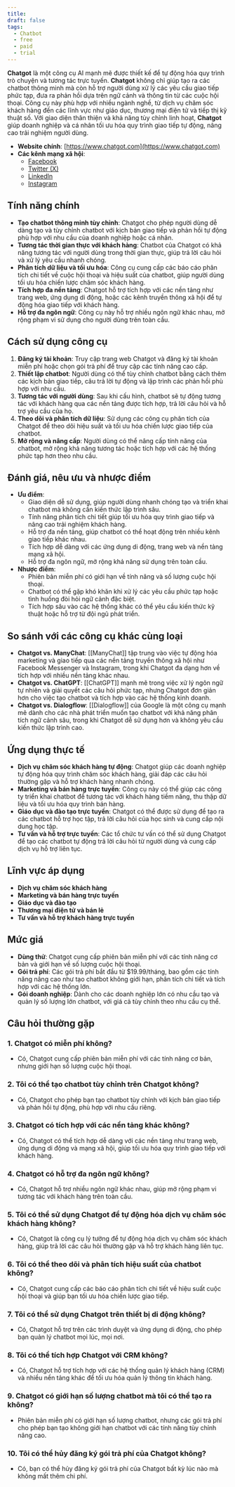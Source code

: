 ```yaml
---
title: 
draft: false
tags:
  - Chatbot
  - free
  - paid
  - trial
---
```

**Chatgot** là một công cụ AI mạnh mẽ được thiết kế để tự động hóa quy trình trò chuyện và tương tác trực tuyến. **Chatgot** không chỉ giúp tạo ra các chatbot thông minh mà còn hỗ trợ người dùng xử lý các yêu cầu giao tiếp phức tạp, đưa ra phản hồi dựa trên ngữ cảnh và thông tin từ các cuộc hội thoại. Công cụ này phù hợp với nhiều ngành nghề, từ dịch vụ chăm sóc khách hàng đến các lĩnh vực như giáo dục, thương mại điện tử và tiếp thị kỹ thuật số. Với giao diện thân thiện và khả năng tùy chỉnh linh hoạt, **Chatgot** giúp doanh nghiệp và cá nhân tối ưu hóa quy trình giao tiếp tự động, nâng cao trải nghiệm người dùng.

- **Website chính**: [https://www.chatgot.com](https://www.chatgot.com)
- **Các kênh mạng xã hội**:
    - [Facebook](https://www.facebook.com/chatgot)
    - [Twitter (X)](https://www.twitter.com/chatgot)
    - [LinkedIn](https://www.linkedin.com/company/chatgot)
    - [Instagram](https://www.instagram.com/chatgot.ai)

## Tính năng chính

- **Tạo chatbot thông minh tùy chỉnh**: Chatgot cho phép người dùng dễ dàng tạo và tùy chỉnh chatbot với kịch bản giao tiếp và phản hồi tự động phù hợp với nhu cầu của doanh nghiệp hoặc cá nhân.
- **Tương tác thời gian thực với khách hàng**: Chatbot của Chatgot có khả năng tương tác với người dùng trong thời gian thực, giúp trả lời câu hỏi và xử lý yêu cầu nhanh chóng.
- **Phân tích dữ liệu và tối ưu hóa**: Công cụ cung cấp các báo cáo phân tích chi tiết về cuộc hội thoại và hiệu suất của chatbot, giúp người dùng tối ưu hóa chiến lược chăm sóc khách hàng.
- **Tích hợp đa nền tảng**: Chatgot hỗ trợ tích hợp với các nền tảng như trang web, ứng dụng di động, hoặc các kênh truyền thông xã hội để tự động hóa giao tiếp với khách hàng.
- **Hỗ trợ đa ngôn ngữ**: Công cụ này hỗ trợ nhiều ngôn ngữ khác nhau, mở rộng phạm vi sử dụng cho người dùng trên toàn cầu.

## Cách sử dụng công cụ

1. **Đăng ký tài khoản**: Truy cập trang web Chatgot và đăng ký tài khoản miễn phí hoặc chọn gói trả phí để truy cập các tính năng cao cấp.
2. **Thiết lập chatbot**: Người dùng có thể tùy chỉnh chatbot bằng cách thêm các kịch bản giao tiếp, câu trả lời tự động và lập trình các phản hồi phù hợp với nhu cầu.
3. **Tương tác với người dùng**: Sau khi cấu hình, chatbot sẽ tự động tương tác với khách hàng qua các nền tảng được tích hợp, trả lời câu hỏi và hỗ trợ yêu cầu của họ.
4. **Theo dõi và phân tích dữ liệu**: Sử dụng các công cụ phân tích của Chatgot để theo dõi hiệu suất và tối ưu hóa chiến lược giao tiếp của chatbot.
5. **Mở rộng và nâng cấp**: Người dùng có thể nâng cấp tính năng của chatbot, mở rộng khả năng tương tác hoặc tích hợp với các hệ thống phức tạp hơn theo nhu cầu.

## Đánh giá, nêu ưu và nhược điểm

- **Ưu điểm**:
    - Giao diện dễ sử dụng, giúp người dùng nhanh chóng tạo và triển khai chatbot mà không cần kiến thức lập trình sâu.
    - Tính năng phân tích chi tiết giúp tối ưu hóa quy trình giao tiếp và nâng cao trải nghiệm khách hàng.
    - Hỗ trợ đa nền tảng, giúp chatbot có thể hoạt động trên nhiều kênh giao tiếp khác nhau.
    - Tích hợp dễ dàng với các ứng dụng di động, trang web và nền tảng mạng xã hội.
    - Hỗ trợ đa ngôn ngữ, mở rộng khả năng sử dụng trên toàn cầu.
- **Nhược điểm**:
    - Phiên bản miễn phí có giới hạn về tính năng và số lượng cuộc hội thoại.
    - Chatbot có thể gặp khó khăn khi xử lý các yêu cầu phức tạp hoặc tình huống đòi hỏi ngữ cảnh đặc biệt.
    - Tích hợp sâu vào các hệ thống khác có thể yêu cầu kiến thức kỹ thuật hoặc hỗ trợ từ đội ngũ phát triển.

## So sánh với các công cụ khác cùng loại

- **Chatgot vs. ManyChat**: [[ManyChat]] tập trung vào việc tự động hóa marketing và giao tiếp qua các nền tảng truyền thông xã hội như Facebook Messenger và Instagram, trong khi Chatgot đa dạng hơn về tích hợp với nhiều nền tảng khác nhau.
- **Chatgot vs. ChatGPT**: [[ChatGPT]] mạnh mẽ trong việc xử lý ngôn ngữ tự nhiên và giải quyết các câu hỏi phức tạp, nhưng Chatgot đơn giản hơn cho việc tạo chatbot và tích hợp vào các hệ thống kinh doanh.
- **Chatgot vs. Dialogflow**: [[Dialogflow]] của Google là một công cụ mạnh mẽ dành cho các nhà phát triển muốn tạo chatbot với khả năng phân tích ngữ cảnh sâu, trong khi Chatgot dễ sử dụng hơn và không yêu cầu kiến thức lập trình cao.

## Ứng dụng thực tế

- **Dịch vụ chăm sóc khách hàng tự động**: Chatgot giúp các doanh nghiệp tự động hóa quy trình chăm sóc khách hàng, giải đáp các câu hỏi thường gặp và hỗ trợ khách hàng nhanh chóng.
- **Marketing và bán hàng trực tuyến**: Công cụ này có thể giúp các công ty triển khai chatbot để tương tác với khách hàng tiềm năng, thu thập dữ liệu và tối ưu hóa quy trình bán hàng.
- **Giáo dục và đào tạo trực tuyến**: Chatgot có thể được sử dụng để tạo ra các chatbot hỗ trợ học tập, trả lời câu hỏi của học sinh và cung cấp nội dung học tập.
- **Tư vấn và hỗ trợ trực tuyến**: Các tổ chức tư vấn có thể sử dụng Chatgot để tạo các chatbot tự động trả lời câu hỏi từ người dùng và cung cấp dịch vụ hỗ trợ liên tục.

## Lĩnh vực áp dụng

- **Dịch vụ chăm sóc khách hàng**
- **Marketing và bán hàng trực tuyến**
- **Giáo dục và đào tạo**
- **Thương mại điện tử và bán lẻ**
- **Tư vấn và hỗ trợ khách hàng trực tuyến**

## Mức giá

- **Dùng thử**: Chatgot cung cấp phiên bản miễn phí với các tính năng cơ bản và giới hạn về số lượng cuộc hội thoại.
- **Gói trả phí**: Các gói trả phí bắt đầu từ $19.99/tháng, bao gồm các tính năng nâng cao như tạo chatbot không giới hạn, phân tích chi tiết và tích hợp với các hệ thống lớn.
- **Gói doanh nghiệp**: Dành cho các doanh nghiệp lớn có nhu cầu tạo và quản lý số lượng lớn chatbot, với giá cả tùy chỉnh theo nhu cầu cụ thể.

## Câu hỏi thường gặp

### 1. **Chatgot có miễn phí không?**

- Có, Chatgot cung cấp phiên bản miễn phí với các tính năng cơ bản, nhưng giới hạn số lượng cuộc hội thoại.

### 2. **Tôi có thể tạo chatbot tùy chỉnh trên Chatgot không?**

- Có, Chatgot cho phép bạn tạo chatbot tùy chỉnh với kịch bản giao tiếp và phản hồi tự động, phù hợp với nhu cầu riêng.

### 3. **Chatgot có tích hợp với các nền tảng khác không?**

- Có, Chatgot có thể tích hợp dễ dàng với các nền tảng như trang web, ứng dụng di động và mạng xã hội, giúp tối ưu hóa quy trình giao tiếp với khách hàng.

### 4. **Chatgot có hỗ trợ đa ngôn ngữ không?**

- Có, Chatgot hỗ trợ nhiều ngôn ngữ khác nhau, giúp mở rộng phạm vi tương tác với khách hàng trên toàn cầu.

### 5. **Tôi có thể sử dụng Chatgot để tự động hóa dịch vụ chăm sóc khách hàng không?**

- Có, Chatgot là công cụ lý tưởng để tự động hóa dịch vụ chăm sóc khách hàng, giúp trả lời các câu hỏi thường gặp và hỗ trợ khách hàng liên tục.

### 6. **Tôi có thể theo dõi và phân tích hiệu suất của chatbot không?**

- Có, Chatgot cung cấp các báo cáo phân tích chi tiết về hiệu suất cuộc hội thoại và giúp bạn tối ưu hóa chiến lược giao tiếp.

### 7. **Tôi có thể sử dụng Chatgot trên thiết bị di động không?**

- Có, Chatgot hỗ trợ trên các trình duyệt và ứng dụng di động, cho phép bạn quản lý chatbot mọi lúc, mọi nơi.

### 8. **Tôi có thể tích hợp Chatgot với CRM không?**

- Có, Chatgot hỗ trợ tích hợp với các hệ thống quản lý khách hàng (CRM) và nhiều nền tảng khác để tối ưu hóa quản lý thông tin khách hàng.

### 9. **Chatgot có giới hạn số lượng chatbot mà tôi có thể tạo ra không?**

- Phiên bản miễn phí có giới hạn số lượng chatbot, nhưng các gói trả phí cho phép bạn tạo không giới hạn chatbot với các tính năng tùy chỉnh nâng cao.

### 10. **Tôi có thể hủy đăng ký gói trả phí của Chatgot không?**

- Có, bạn có thể hủy đăng ký gói trả phí của Chatgot bất kỳ lúc nào mà không mất thêm chi phí.